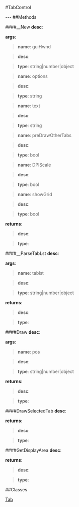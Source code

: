 #TabControl
<figure markdown="1">

</figure>
---
##Methods

####__New
**desc**: 

**args**:

> **name**: guiHwnd

> **desc**: 

> **type**: string|number|object

> **name**: options

> **desc**: 

> **type**: string

> **name**: text

> **desc**: 

> **type**: string

> **name**: preDrawOtherTabs

> **desc**: 

> **type**: bool

> **name**: DPIScale

> **desc**: 

> **type**: bool

> **name**: showGrid

> **desc**: 

> **type**: bool

**returns**:

> **desc**: 

> **type**: 

####__ParseTabLst
**desc**: 

**args**:

> **name**: tablst

> **desc**: 

> **type**: string|number|object

**returns**:

> **desc**: 

> **type**: 

####Draw
**desc**: 

**args**:

> **name**: pos

> **desc**: 

> **type**: string|number|object

**returns**:

> **desc**: 

> **type**: 

####DrawSelectedTab
**desc**: 

**returns**:

> **desc**: 

> **type**: 

####GetDisplayArea
**desc**: 

**returns**:

> **desc**: 

> **type**: 

##Classes

[Tab](../Tab/)

